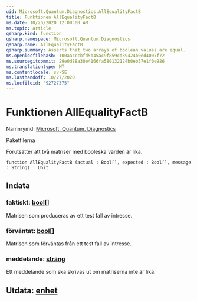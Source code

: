 ```yaml
---
uid: Microsoft.Quantum.Diagnostics.AllEqualityFactB
title: Funktionen AllEqualityFactB
ms.date: 10/26/2020 12:00:00 AM
ms.topic: article
qsharp.kind: function
qsharp.namespace: Microsoft.Quantum.Diagnostics
qsharp.name: AllEqualityFactB
qsharp.summary: Asserts that two arrays of boolean values are equal.
ms.openlocfilehash: 100aacccbfd5b45ac9f859cd89424b0ed4007f72
ms.sourcegitcommit: 29e0d88a30e4166fa580132124b0eb57e1f0e986
ms.translationtype: MT
ms.contentlocale: sv-SE
ms.lasthandoff: 10/27/2020
ms.locfileid: "92727375"
---
```

# <a name="allequalityfactb-function"></a>Funktionen AllEqualityFactB

Namnrymd: [Microsoft. Quantum. Diagnostics](xref:Microsoft.Quantum.Diagnostics)

Paketfilerna [](https://nuget.org/packages/)


Förutsätter att två matriser med booleska värden är lika.

```qsharp
function AllEqualityFactB (actual : Bool[], expected : Bool[], message : String) : Unit
```


## <a name="input"></a>Indata

### <a name="actual--bool"></a>faktiskt: [bool](xref:microsoft.quantum.lang-ref.bool)[]

Matrisen som produceras av ett test fall av intresse.


### <a name="expected--bool"></a>förväntat: [bool](xref:microsoft.quantum.lang-ref.bool)[]

Matrisen som förväntas från ett test fall av intresse.


### <a name="message--string"></a>meddelande: [sträng](xref:microsoft.quantum.lang-ref.string)

Ett meddelande som ska skrivas ut om matriserna inte är lika.



## <a name="output--unit"></a>Utdata: [enhet](xref:microsoft.quantum.lang-ref.unit)

